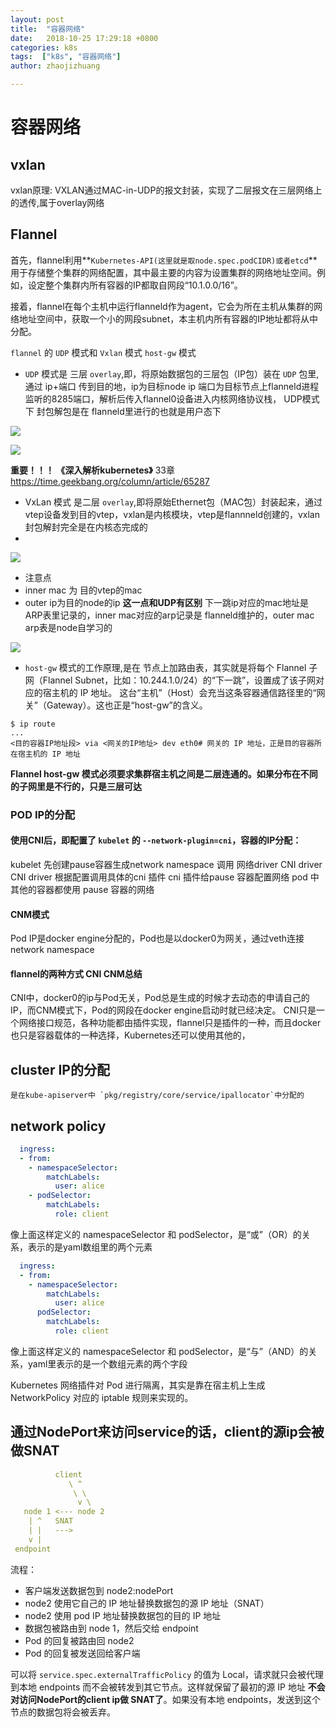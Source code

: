 ```yaml
---
layout: post
title:  "容器网络"
date:   2018-10-25 17:29:18 +0800
categories: k8s
tags:  ["k8s", "容器网络"]
author: zhaojizhuang

---
```


# 容器网络


##  vxlan 

vxlan原理: VXLAN通过MAC-in-UDP的报文封装，实现了二层报文在三层网络上的透传,属于overlay网络

## Flannel

首先，flannel利用**`Kubernetes-API(这里就是取node.spec.podCIDR)或者etcd`**用于存储整个集群的网络配置，其中最主要的内容为设置集群的网络地址空间。例如，设定整个集群内所有容器的IP都取自网段“10.1.0.0/16”。

接着，flannel在每个主机中运行flanneld作为agent，它会为所在主机从集群的网络地址空间中，获取一个小的网段subnet，本主机内所有容器的IP地址都将从中分配。

`flannel` 的 `UDP` 模式和 `Vxlan` 模式 `host-gw` 模式

- `UDP` 模式是 三层 `overlay`,即，将原始数据包的三层包（IP包）装在 `UDP` 包里,通过 ip+端口 传到目的地，ip为目标node ip 端口为目标节点上flanneld进程监听的8285端口，解析后传入flannel0设备进入内核网络协议栈，
UDP模式下 封包解包是在 flanneld里进行的也就是用户态下

![](https://static001.geekbang.org/resource/image/84/8d/84caa6dc3f9dcdf8b88b56bd2e22138d.png)

![](https://static001.geekbang.org/resource/image/e6/f0/e6827cecb75641d3c8838f2213543cf0.png)

**重要！！！ 《深入解析kubernetes》** 33章  https://time.geekbang.org/column/article/65287

- VxLan 模式 是二层 `overlay`,即将原始Ethernet包（MAC包）封装起来，通过vtep设备发到目的vtep，vxlan是内核模块，vtep是flannneld创建的，vxlan封包解封完全是在内核态完成的
- 

![](https://static001.geekbang.org/resource/image/43/41/43f5ebb001145ecd896fd10fb27c5c41.png)

 - 注意点 
  - inner mac 为 目的vtep的mac
  - outer ip为目的node的ip **这一点和UDP有区别**
下一跳ip对应的mac地址是ARP表里记录的，inner mac对应的arp记录是 flanneld维护的，outer mac arp表是node自学习的

![](https://static001.geekbang.org/resource/image/ce/38/cefe6b99422fba768c53f0093947cd38.png)

- `host-gw` 模式的工作原理,是在 节点上加路由表，其实就是将每个 Flannel 子网（Flannel Subnet，比如：10.244.1.0/24）的“下一跳”，设置成了该子网对应的宿主机的 IP 地址。
这台“主机”（Host）会充当这条容器通信路径里的“网关”（Gateway）。这也正是“host-gw”的含义。

```shell
$ ip route
...
<目的容器IP地址段> via <网关的IP地址> dev eth0# 网关的 IP 地址，正是目的容器所在宿主机的 IP 地址
```

**Flannel host-gw 模式必须要求集群宿主机之间是二层连通的。如果分布在不同的子网里是不行的，只是三层可达**

### POD IP的分配
#### 使用CNI后，即配置了 `kubelet` 的 `--network-plugin=cni`，容器的IP分配：
kubelet 先创建pause容器生成network namespace
调用 网络driver CNI driver
CNI driver 根据配置调用具体的cni 插件
cni 插件给pause 容器配置网络
pod 中其他的容器都使用 pause 容器的网络

#### CNM模式
Pod IP是docker engine分配的，Pod也是以docker0为网关，通过veth连接network namespace
#### flannel的两种方式 CNI CNM总结
CNI中，docker0的ip与Pod无关，Pod总是生成的时候才去动态的申请自己的IP，而CNM模式下，Pod的网段在docker engine启动时就已经决定。
CNI只是一个网络接口规范，各种功能都由插件实现，flannel只是插件的一种，而且docker也只是容器载体的一种选择，Kubernetes还可以使用其他的，

## cluster IP的分配
    是在kube-apiserver中 `pkg/registry/core/service/ipallocator`中分配的
    
    
## network policy 

```yaml
  ingress:
  - from:
    - namespaceSelector:
        matchLabels:
          user: alice
    - podSelector:
        matchLabels:
          role: client
```

像上面这样定义的 namespaceSelector 和 podSelector，是“或”（OR）的关系，表示的是yaml数组里的两个元素

```yaml
  ingress:
  - from:
    - namespaceSelector:
        matchLabels:
          user: alice
      podSelector:
        matchLabels:
          role: client
```

像上面这样定义的 namespaceSelector 和 podSelector，是“与”（AND）的关系，yaml里表示的是一个数组元素的两个字段

Kubernetes 网络插件对 Pod 进行隔离，其实是靠在宿主机上生成 NetworkPolicy 对应的 iptable 规则来实现的。


## 通过NodePort来访问service的话，client的源ip会被做SNAT

```yaml
          client
             \ ^
              \ \
               v \
   node 1 <--- node 2
    | ^   SNAT
    | |   --->
    v |
 endpoint
```

流程：

- 客户端发送数据包到 node2:nodePort
- node2 使用它自己的 IP 地址替换数据包的源 IP 地址（SNAT）
- node2 使用 pod IP 地址替换数据包的目的 IP 地址
- 数据包被路由到 node 1，然后交给 endpoint
- Pod 的回复被路由回 node2
- Pod 的回复被发送回给客户端

可以将 `service.spec.externalTrafficPolicy` 的值为 Local，请求就只会被代理到本地 endpoints 而不会被转发到其它节点。这样就保留了最初的源 IP 地址 **不会对访问NodePort的client ip做 SNAT了**。如果没有本地 endpoints，发送到这个节点的数据包将会被丢弃。